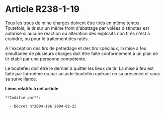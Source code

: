 # Article R238-1-19

Tous les trous de mine chargés doivent être tirés en même temps. Toutefois, le tir sur un même front d'abattage par volées
distinctes est autorisé si aucune réaction ou altération des explosifs non tirés n'est à craindre, ou pour le traitement des
ratés.

A l'exception des tirs de pétardage et des tirs spéciaux, la mise à feu simultanée de plusieurs charges doit être faite
conformément à un plan de tir établi par une personne compétente.

Le boutefeu doit être le dernier à quitter les lieux de tir. La mise à feu est faite par lui-même ou par un aide-boutefeu
opérant en sa présence et sous sa surveillance.

**Liens relatifs à cet article**

	**Codifié par**:

	  - Décret n°2004-196 2004-02-25

